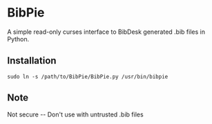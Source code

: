 BibPie
======

A simple read-only curses interface to BibDesk generated .bib files in Python.

Installation
-------------
    sudo ln -s /path/to/BibPie/BibPie.py /usr/bin/bibpie

Note
------
Not secure -- Don't use with untrusted .bib files
